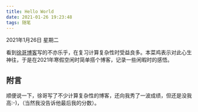 ```yaml
---
title: Hello World
date: 2021-01-26 19:23:48
tags: 随笔
---
```


2021年1月26日 星期二

<!-- more -->

看到[徐哥博客](https://ravex.gitee.io)写的不亦乐乎，在复习计算复杂性时受益良多。本菜鸡表示对此心生神往，于是在2021年寒假空闲时简单搭个博客，记录一些闲暇时的感悟。

## 附言

顺便说一下，徐哥写了不少计算复杂性的博客，还向我秀了一波成绩，但还是没我高:-)，（当然我没告诉他最后我的分数）。
